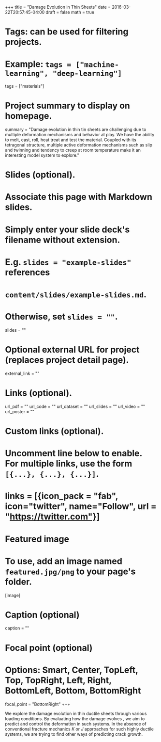 +++
title = "Damage Evolution in Thin Sheets"
date = 2016-03-22T20:57:45-04:00
draft = false
math = true
# Tags: can be used for filtering projects.
# Example: `tags = ["machine-learning", "deep-learning"]`
tags = ["materials"]

# Project summary to display on homepage.
summary = "Damage evolution in thin tin sheets are challenging due to multiple deformation mechanisms and behavior at play. We have the ability to melt, cast, roll, heat treat and test the material. Coupled with its tetragonal structure, multiple active deformation mechanisms such as slip and twinning and tendency to creep at room temperature make it an interesting model system to explore."

# Slides (optional).
#   Associate this page with Markdown slides.
#   Simply enter your slide deck's filename without extension.
#   E.g. `slides = "example-slides"` references 
#   `content/slides/example-slides.md`.
#   Otherwise, set `slides = ""`.
slides = ""

# Optional external URL for project (replaces project detail page).
external_link = ""

# Links (optional).
url_pdf = ""
url_code = ""
url_dataset = ""
url_slides = ""
url_video = ""
url_poster = ""

# Custom links (optional).
#   Uncomment line below to enable. For multiple links, use the form `[{...}, {...}, {...}]`.
# links = [{icon_pack = "fab", icon="twitter", name="Follow", url = "https://twitter.com"}]

# Featured image
# To use, add an image named `featured.jpg/png` to your page's folder. 
[image]
  # Caption (optional)
  caption = ""

  # Focal point (optional)
  # Options: Smart, Center, TopLeft, Top, TopRight, Left, Right, BottomLeft, Bottom, BottomRight
  focal_point = "BottomRight"
+++

We explore the damage evolution in thin ductile sheets through various loading conditions. By evaluating how the damage evolves , we aim to predict and control the deformation in such systems. In the absence of conventional fracture mechanics $K$ or $J$ approaches for such highly ductile systems, we are trying to find other ways of predicting crack growth.